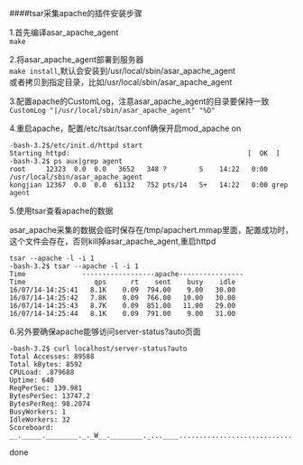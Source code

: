 ####tsar采集apache的插件安装步骤

1.首先编译asar_apache_agent    
  `make`

2.将asar_apache_agent部署到服务器   
  `make install`,默认会安装到/usr/local/sbin/asar_apache_agent    
  或者拷贝到指定目录，比如/usr/local/sbin/asar_apache_agent   

3.配置apache的CustomLog，注意asar_apache_agent的目录要保持一致          
  `CustomLog "|/usr/local/sbin/asar_apache_agent" "%D"`    
  
4.重启apache，配置/etc/tsar/tsar.conf确保开启mod_apache on
  
    -bash-3.2$/etc/init.d/httpd start
    Starting httpd:                                            [  OK  ]
    -bash-3.2$ ps aux|grep agent
    root     12323  0.0  0.0   3652   348 ?        S    14:22   0:00 /usr/local/sbin/asar_apache_agent
    kongjian 12367  0.0  0.0  61132   752 pts/14   S+   14:22   0:00 grep agent
    
5.使用tsar查看apache的数据 

asar_apache采集的数据会临时保存在/tmp/apachert.mmap里面，配置成功时，这个文件会存在，否则kill掉asar_apache_agent,重启httpd

    tsar --apache -l -i 1
    -bash-3.2$ tsar --apache -l -i 1
    Time              ------------------apache----------------
    Time                 qps      rt    sent    busy    idle
    16/07/14-14:25:41   8.1K    0.09  794.00    9.00   30.00
    16/07/14-14:25:42   7.8K    0.09  766.00   10.00   30.00
    16/07/14-14:25:43   8.7K    0.09  851.00   11.00   29.00
    16/07/14-14:25:44   8.1K    0.09  791.00    9.00   31.00

6.另外要确保apache能够访问server-status?auto页面

    -bash-3.2$ curl localhost/server-status?auto
    Total Accesses: 89588
    Total kBytes: 8592
    CPULoad: .879688
    Uptime: 640
    ReqPerSec: 139.981
    BytesPerSec: 13747.2
    BytesPerReq: 98.2074
    BusyWorkers: 1
    IdleWorkers: 32
    Scoreboard: __._____.________._._W__.________._...____......................................................................................................................................................................................................................

done

